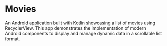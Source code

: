 # Movies
An Android application built with Kotlin showcasing a list of movies using RecyclerView. This app demonstrates the implementation of modern Android components to display and manage dynamic data in a scrollable list format.
